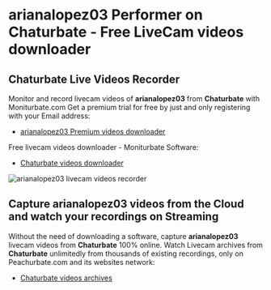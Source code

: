# arianalopez03 Performer on Chaturbate - Free LiveCam videos downloader

## Chaturbate Live Videos Recorder

Monitor and record livecam videos of **arianalopez03** from **Chaturbate** with Moniturbate.com
Get a premium trial for free by just and only registering with your Email address:
* [arianalopez03 Premium videos downloader](https://moniturbate.com/request-demo-licence-key.html)

Free livecam videos downloader - Moniturbate Software:
* [Chaturbate videos downloader](https://moniturbate.com/moniturbate-download-software.html)

![arianalopez03 livecam videos recorder](https://peachurnet.com/templates/moniturbate-software.png)


## Capture arianalopez03 videos from the Cloud and watch your recordings on Streaming

Without the need of downloading a software, capture **arianalopez03** livecam videos from **Chaturbate** 100% online.
Watch Livecam archives from **Chaturbate** unlimitedly from thousands of existing recordings, only on Peachurbate.com and its websites network:
* [Chaturbate videos archives](https://peachurnet.com/)